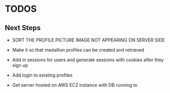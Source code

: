 # TODOS

## Next Steps

- SORT THE PROFILE PICTURE IMAGE NOT APPEARING ON SERVER SIDE

- Make it so that medallion profiles can be created and retrieved
- Add in sessions for users and generate sessions with cookies after they sign up
- Add login to existing profiles
- Get server hosted on AWS EC2 instance with DB running to
